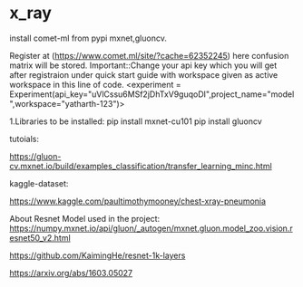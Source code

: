 # x_ray

install comet-ml from pypi
mxnet,gluoncv.

Register at (https://www.comet.ml/site/?cache=62352245) here confusion matrix will be stored.
Important::Change your api key which you will get after registraion under quick start guide with workspace given as active workspace 
in this line of code.
<experiment = Experiment(api_key="uVlCssu6MSf2jDhTxV9guqoDI",project_name="model",workspace="yatharth-123")>

1.Libraries to be installed:
   pip install mxnet-cu101
   pip install gluoncv
   

tutoials:

https://gluon-cv.mxnet.io/build/examples_classification/transfer_learning_minc.html


kaggle-dataset:

https://www.kaggle.com/paultimothymooney/chest-xray-pneumonia

About Resnet Model used in the project:
https://numpy.mxnet.io/api/gluon/_autogen/mxnet.gluon.model_zoo.vision.resnet50_v2.html

https://github.com/KaimingHe/resnet-1k-layers

https://arxiv.org/abs/1603.05027

